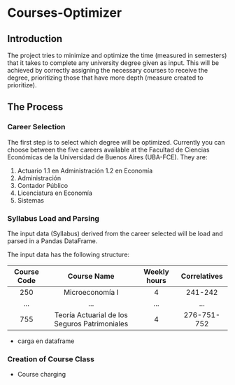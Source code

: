 # Courses-Optimizer
## Introduction
The project tries to minimize and optimize the time (measured in semesters) that it takes to complete any university degree given as input.
This will be achieved by correctly assigning the necessary courses to receive the degree, prioritizing those that have more depth (measure created to prioritize).

## The Process
### Career Selection
The first step is to select which degree will be optimized. Currently you can choose between the five careers available at the Facultad de Ciencias Económicas de la Universidad de Buenos Aires (UBA-FCE). They are:

1. Actuario
1.1 en Administración
1.2 en Economía
3. Administración
4. Contador Público
5. Licenciatura en Economía
6. Sistemas


### Syllabus Load and Parsing
The input data (Syllabus) derived from the career selected will be load and parsed in a Pandas DataFrame.

The input data has the following structure:

| Course Code  | Course Name  | Weekly hours | Correlatives |
| :------------: |:---------------:| :-----:| :-----:|
| 250 | Microeconomía I | 4 |241-242 |
|...|...|...|...|
|755|Teoría Actuarial de los Seguros Patrimoniales|4|276-751-752|

- carga en dataframe
### Creation of Course Class
-  Course charging
